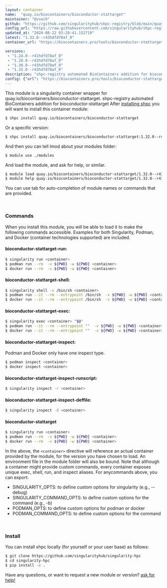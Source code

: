 ```yaml
---
layout: container
name:  "quay.io/biocontainers/bioconductor-stattarget"
maintainer: "@vsoch"
github: "https://github.com/singularityhub/shpc-registry/blob/main/quay.io/biocontainers/bioconductor-stattarget/container.yaml"
config_url: "https://raw.githubusercontent.com/singularityhub/shpc-registry/main/quay.io/biocontainers/bioconductor-stattarget/container.yaml"
updated_at: "2024-08-22 03:20:41.152719"
latest: "1.32.0--r43hdfd78af_0"
container_url: "https://biocontainers.pro/tools/bioconductor-stattarget"

versions:
 - "1.24.0--r41hdfd78af_0"
 - "1.28.0--r42hdfd78af_0"
 - "1.30.0--r43hdfd78af_0"
 - "1.32.0--r43hdfd78af_0"
description: "shpc-registry automated BioContainers addition for bioconductor-stattarget"
config: {"url": "https://biocontainers.pro/tools/bioconductor-stattarget", "maintainer": "@vsoch", "description": "shpc-registry automated BioContainers addition for bioconductor-stattarget", "latest": {"1.32.0--r43hdfd78af_0": "sha256:2b635fdecaf480e8df1d962e7b981900ab6ccf49b8dac957efea9f3c3e408954"}, "tags": {"1.24.0--r41hdfd78af_0": "sha256:aaa0f8b11f40823242ec21e4e8e8a33a83312e77cde7c4e3eadcfadc21aee90d", "1.28.0--r42hdfd78af_0": "sha256:a16d7b9a17fb9ddab930d43994032ac9c2e4ba82f46a0fdc0b466d57aedf74e1", "1.30.0--r43hdfd78af_0": "sha256:e9191781d833c8ad86985c45adbc4a87ae27ef4c61ca35ab2c5e585132c7617c", "1.32.0--r43hdfd78af_0": "sha256:2b635fdecaf480e8df1d962e7b981900ab6ccf49b8dac957efea9f3c3e408954"}, "docker": "quay.io/biocontainers/bioconductor-stattarget"}
---
```


This module is a singularity container wrapper for quay.io/biocontainers/bioconductor-stattarget.
shpc-registry automated BioContainers addition for bioconductor-stattarget
After [installing shpc](#install) you will want to install this container module:


```bash
$ shpc install quay.io/biocontainers/bioconductor-stattarget
```

Or a specific version:

```bash
$ shpc install quay.io/biocontainers/bioconductor-stattarget:1.32.0--r43hdfd78af_0
```

And then you can tell lmod about your modules folder:

```bash
$ module use ./modules
```

And load the module, and ask for help, or similar.

```bash
$ module load quay.io/biocontainers/bioconductor-stattarget/1.32.0--r43hdfd78af_0
$ module help quay.io/biocontainers/bioconductor-stattarget/1.32.0--r43hdfd78af_0
```

You can use tab for auto-completion of module names or commands that are provided.

<br>

### Commands

When you install this module, you will be able to load it to make the following commands accessible.
Examples for both Singularity, Podman, and Docker (container technologies supported) are included.

#### bioconductor-stattarget-run:

```bash
$ singularity run <container>
$ podman run --rm  -v ${PWD} -w ${PWD} <container>
$ docker run --rm  -v ${PWD} -w ${PWD} <container>
```

#### bioconductor-stattarget-shell:

```bash
$ singularity shell -s /bin/sh <container>
$ podman run --it --rm --entrypoint /bin/sh  -v ${PWD} -w ${PWD} <container>
$ docker run --it --rm --entrypoint /bin/sh  -v ${PWD} -w ${PWD} <container>
```

#### bioconductor-stattarget-exec:

```bash
$ singularity exec <container> "$@"
$ podman run --it --rm --entrypoint ""  -v ${PWD} -w ${PWD} <container> "$@"
$ docker run --it --rm --entrypoint ""  -v ${PWD} -w ${PWD} <container> "$@"
```

#### bioconductor-stattarget-inspect:

Podman and Docker only have one inspect type.

```bash
$ podman inspect <container>
$ docker inspect <container>
```

#### bioconductor-stattarget-inspect-runscript:

```bash
$ singularity inspect -r <container>
```

#### bioconductor-stattarget-inspect-deffile:

```bash
$ singularity inspect -d <container>
```



#### bioconductor-stattarget

```bash
$ singularity run <container>
$ podman run --rm  -v ${PWD} -w ${PWD} <container>
$ docker run --rm  -v ${PWD} -w ${PWD} <container>
```


In the above, the `<container>` directive will reference an actual container provided
by the module, for the version you have chosen to load. An environment file in the
module folder will also be bound. Note that although a container
might provide custom commands, every container exposes unique exec, shell, run, and
inspect aliases. For anycommands above, you can export:

 - SINGULARITY_OPTS: to define custom options for singularity (e.g., --debug)
 - SINGULARITY_COMMAND_OPTS: to define custom options for the command (e.g., -b)
 - PODMAN_OPTS: to define custom options for podman or docker
 - PODMAN_COMMAND_OPTS: to define custom options for the command

<br>

### Install

You can install shpc locally (for yourself or your user base) as follows:

```bash
$ git clone https://github.com/singularityhub/singularity-hpc
$ cd singularity-hpc
$ pip install -e .
```

Have any questions, or want to request a new module or version? [ask for help!](https://github.com/singularityhub/singularity-hpc/issues)